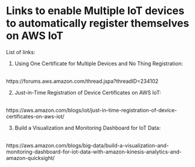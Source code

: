 # Links to enable Multiple IoT devices to automatically register themselves on AWS IoT

List of links:

1.  Using One Certificate for Multiple Devices and No Thing Registration:
<br>
https://forums.aws.amazon.com/thread.jspa?threadID=234102

2.  Just-in-Time Registration of Device Certificates on AWS IoT:
<br>
https://aws.amazon.com/blogs/iot/just-in-time-registration-of-device-certificates-on-aws-iot/

3.  Build a Visualization and Monitoring Dashboard for IoT Data:
<br>
https://aws.amazon.com/blogs/big-data/build-a-visualization-and-monitoring-dashboard-for-iot-data-with-amazon-kinesis-analytics-and-amazon-quicksight/
